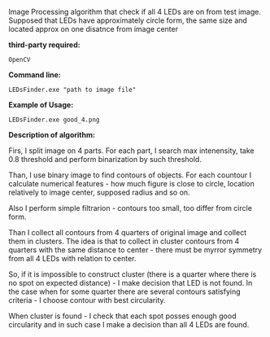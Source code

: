 Image Processing algorithm that check if all 4 LEDs are on from test image. Supposed that LEDs have approximately circle form, the same size and located approx on one disatnce from image center

**third-party required:**

```
OpenCV 
```


**Command line:**

```
LEDsFinder.exe "path to image file"
```

**Example of Usage:**
```
LEDsFinder.exe good_4.png
```


**Description of algorithm:**


Firs, I split image on 4 parts. For each part, I search max intenensity, take 0.8 threshold and perform binarization by such threshold. 

Than, I use binary image to find contours of objects. For each countour I calculate numerical features - how much figure is close to circle, location relatively to image center, supposed radius and so on.

Also I perform simple filtrarion - contours too small, too differ from circle form.

Than I collect all contours from 4 quarters of original image and collect them in clusters. The idea is that to collect in cluster contours from 4 quarters with the same distance to center - there must be myrror symmetry from all 4 LEDs with relation to center.

So, if it is impossible to construct cluster (there is a quarter where there is no spot on expected distance) - I make decision that LED is not found. In the case when for some quarter there are several contours satisfying criteria - I choose contour with best circularity.

When cluster is found - I check that each spot posses enough good circularity and in such case I make a decision than all 4 LEDs are found.                                                                                                                                                                                                                                                                                                              
                                                                                                                                                                                  
